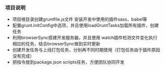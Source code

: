 ### 项目说明
+ 项目根目录创建gruntfile.js文件 安装开发中使用的插件sass，babel等
+ 配置grunt.initConfig中选项，并且使用loadGruntTasks加载所有插件，创建任务
+ 利用browserSync搭建开发服务器，并且使用 watch插件检测文件变化执行相应的任务，结合browserSync做到实时更新
+ 创建开发任务与上线打包任务，分别再不同时期使用（打包任务由于插件原因没有完成）
+ 把指令放到package.json scripts任务，方便团队协同开发